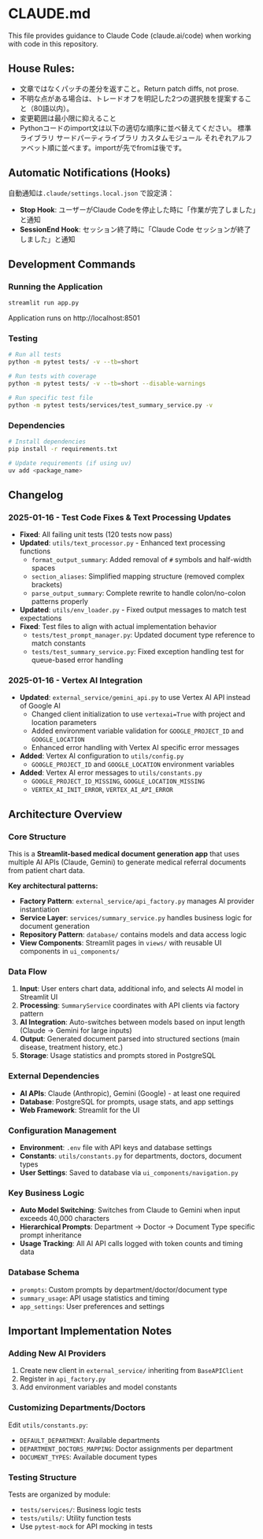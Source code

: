 # CLAUDE.md

This file provides guidance to Claude Code (claude.ai/code) when working with code in this repository.

## House Rules:
- 文章ではなくパッチの差分を返すこと。Return patch diffs, not prose.
- 不明な点がある場合は、トレードオフを明記した2つの選択肢を提案すること（80語以内）。
- 変更範囲は最小限に抑えること
- Pythonコードのimport文は以下の適切な順序に並べ替えてください。
標準ライブラリ
サードパーティライブラリ
カスタムモジュール 
それぞれアルファベット順に並べます。importが先でfromは後です。

## Automatic Notifications (Hooks)
自動通知は`.claude/settings.local.json` で設定済：

- **Stop Hook**: ユーザーがClaude Codeを停止した時に「作業が完了しました」と通知
- **SessionEnd Hook**: セッション終了時に「Claude Code セッションが終了しました」と通知

## Development Commands

### Running the Application
```bash
streamlit run app.py
```
Application runs on http://localhost:8501

### Testing
```bash
# Run all tests
python -m pytest tests/ -v --tb=short

# Run tests with coverage
python -m pytest tests/ -v --tb=short --disable-warnings

# Run specific test file
python -m pytest tests/services/test_summary_service.py -v
```

### Dependencies
```bash
# Install dependencies
pip install -r requirements.txt

# Update requirements (if using uv)
uv add <package_name>
```

## Changelog

### 2025-01-16 - Test Code Fixes & Text Processing Updates
- **Fixed**: All failing unit tests (120 tests now pass)
- **Updated**: `utils/text_processor.py` - Enhanced text processing functions
  - `format_output_summary`: Added removal of `#` symbols and half-width spaces
  - `section_aliases`: Simplified mapping structure (removed complex brackets)
  - `parse_output_summary`: Complete rewrite to handle colon/no-colon patterns properly
- **Updated**: `utils/env_loader.py` - Fixed output messages to match test expectations
- **Fixed**: Test files to align with actual implementation behavior
  - `tests/test_prompt_manager.py`: Updated document type reference to match constants
  - `tests/test_summary_service.py`: Fixed exception handling test for queue-based error handling

### 2025-01-16 - Vertex AI Integration
- **Updated**: `external_service/gemini_api.py` to use Vertex AI API instead of Google AI
  - Changed client initialization to use `vertexai=True` with project and location parameters
  - Added environment variable validation for `GOOGLE_PROJECT_ID` and `GOOGLE_LOCATION`
  - Enhanced error handling with Vertex AI specific error messages
- **Added**: Vertex AI configuration to `utils/config.py`
  - `GOOGLE_PROJECT_ID` and `GOOGLE_LOCATION` environment variables
- **Added**: Vertex AI error messages to `utils/constants.py`
  - `GOOGLE_PROJECT_ID_MISSING`, `GOOGLE_LOCATION_MISSING`
  - `VERTEX_AI_INIT_ERROR`, `VERTEX_AI_API_ERROR`

## Architecture Overview

### Core Structure
This is a **Streamlit-based medical document generation app** that uses multiple AI APIs (Claude, Gemini) to generate medical referral documents from patient chart data.

**Key architectural patterns:**
- **Factory Pattern**: `external_service/api_factory.py` manages AI provider instantiation
- **Service Layer**: `services/summary_service.py` handles business logic for document generation
- **Repository Pattern**: `database/` contains models and data access logic
- **View Components**: Streamlit pages in `views/` with reusable UI components in `ui_components/`

### Data Flow
1. **Input**: User enters chart data, additional info, and selects AI model in Streamlit UI
2. **Processing**: `SummaryService` coordinates with API clients via factory pattern
3. **AI Integration**: Auto-switches between models based on input length (Claude → Gemini for large inputs)
4. **Output**: Generated document parsed into structured sections (main disease, treatment history, etc.)
5. **Storage**: Usage statistics and prompts stored in PostgreSQL

### External Dependencies
- **AI APIs**: Claude (Anthropic), Gemini (Google) - at least one required
- **Database**: PostgreSQL for prompts, usage stats, and app settings
- **Web Framework**: Streamlit for the UI

### Configuration Management
- **Environment**: `.env` file with API keys and database settings
- **Constants**: `utils/constants.py` for departments, doctors, document types
- **User Settings**: Saved to database via `ui_components/navigation.py`

### Key Business Logic
- **Auto Model Switching**: Switches from Claude to Gemini when input exceeds 40,000 characters
- **Hierarchical Prompts**: Department → Doctor → Document Type specific prompt inheritance
- **Usage Tracking**: All AI API calls logged with token counts and timing data

### Database Schema
- `prompts`: Custom prompts by department/doctor/document type
- `summary_usage`: API usage statistics and timing
- `app_settings`: User preferences and settings

## Important Implementation Notes

### Adding New AI Providers
1. Create new client in `external_service/` inheriting from `BaseAPIClient`
2. Register in `api_factory.py`
3. Add environment variables and model constants

### Customizing Departments/Doctors
Edit `utils/constants.py`:
- `DEFAULT_DEPARTMENT`: Available departments
- `DEPARTMENT_DOCTORS_MAPPING`: Doctor assignments per department
- `DOCUMENT_TYPES`: Available document types

### Testing Structure
Tests are organized by module:
- `tests/services/`: Business logic tests
- `tests/utils/`: Utility function tests
- Use `pytest-mock` for API mocking in tests